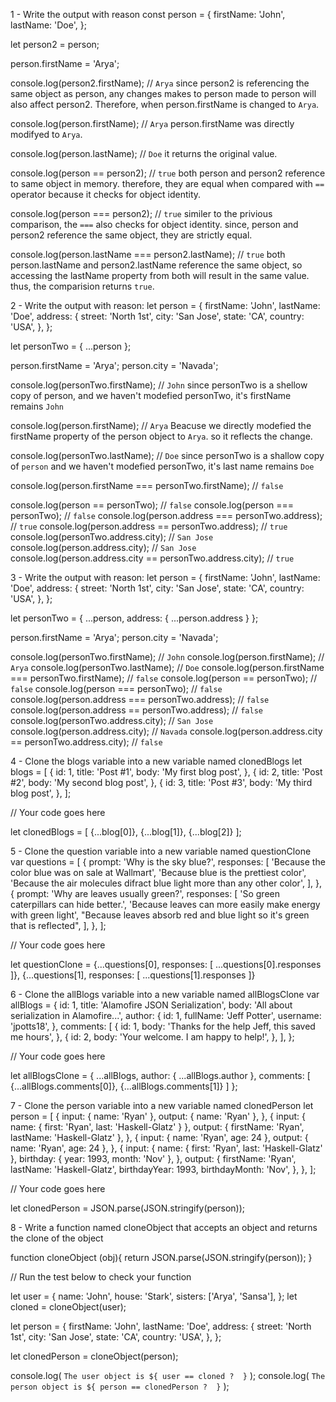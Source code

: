 1 - Write the output with reason
const person = {
firstName: 'John',
lastName: 'Doe',
};

let person2 = person;

person.firstName = 'Arya';

console.log(person2.firstName); // `Arya` since person2 is referencing the same object as person, any changes makes to person made to person will also affect person2. Therefore, when person.firstName is changed to `Arya`.

console.log(person.firstName); // `Arya` person.firstName was directly modifyed to `Arya`.

console.log(person.lastName); // `Doe` it returns the original value.

console.log(person == person2); // `true` both person and person2 reference to same object in memory. therefore, they are equal when compared with `==` operator because it checks for object identity.

console.log(person === person2); // `true` similer to the privious comparison, the `===` also checks for object identity. since, person and person2 reference the same object, they are strictly equal.

console.log(person.lastName === person2.lastName); // `true` both person.lastName and person2.lastName reference the same object, so accessing the lastName property from both will result in the same value. thus, the comparision returns `true`.

2 - Write the output with reason:
let person = {
firstName: 'John',
lastName: 'Doe',
address: {
street: 'North 1st',
city: 'San Jose',
state: 'CA',
country: 'USA',
},
};

let personTwo = { ...person };

person.firstName = 'Arya';
person.city = 'Navada';

console.log(personTwo.firstName); // `John` since personTwo is a shellow copy of person, and we haven't modefied personTwo, it's firstName remains `John`

console.log(person.firstName); // `Arya` Beacuse we directly modefied the firstName property of the person object to `Arya`. so it reflects the change.

console.log(personTwo.lastName); // `Doe` since personTwo is a shallow copy of `person` and we haven't modefied personTwo, it's last name remains `Doe`

console.log(person.firstName === personTwo.firstName); // `false`

console.log(person == personTwo); // `false`
console.log(person === personTwo); // `false`
console.log(person.address === personTwo.address); // `true`
console.log(person.address == personTwo.address); // `true`
console.log(personTwo.address.city); // `San Jose`
console.log(person.address.city); // `San Jose`
console.log(person.address.city == personTwo.address.city); // `true`

3 - Write the output with reason:
let person = {
firstName: 'John',
lastName: 'Doe',
address: {
street: 'North 1st',
city: 'San Jose',
state: 'CA',
country: 'USA',
},
};

let personTwo = { ...person, address: { ...person.address } };

person.firstName = 'Arya';
person.city = 'Navada';

console.log(personTwo.firstName); // `John`
console.log(person.firstName); // `Arya`
console.log(personTwo.lastName); // `Doe`
console.log(person.firstName === personTwo.firstName); // `false`
console.log(person == personTwo); // `false`
console.log(person === personTwo); // `false`
console.log(person.address === personTwo.address); // `false`
console.log(person.address == personTwo.address); // `false`
console.log(personTwo.address.city); // `San Jose`
console.log(person.address.city); // `Navada`
console.log(person.address.city == personTwo.address.city); // `false`

4 - Clone the blogs variable into a new variable named clonedBlogs
let blogs = [
{
id: 1,
title: 'Post #1',
body: 'My first blog post',
},
{
id: 2,
title: 'Post #2',
body: 'My second blog post',
},
{
id: 3,
title: 'Post #3',
body: 'My third blog post',
},
];

// Your code goes here

let clonedBlogs = [
{...blog[0]},
{...blog[1]},
{...blog[2]}
];

5 - Clone the question variable into a new variable named questionClone
var questions = [
{
prompt: 'Why is the sky blue?',
responses: [
'Because the color blue was on sale at Wallmart',
'Because blue is the prettiest color',
'Because the air molecules difract blue light more than any other color',
],
},
{
prompt: 'Why are leaves usually green?',
responses: [
'So green caterpillars can hide better.',
'Because leaves can more easily make energy with green light',
"Because leaves absorb red and blue light so it's green that is reflected",
],
},
];

// Your code goes here

let questionClone =
{...questions[0], responses: [
...questions[0].responses
]},
{...questions[1], responses: [
...questions[1].responses
]}

6 - Clone the allBlogs variable into a new variable named allBlogsClone
var allBlogs = {
id: 1,
title: 'Alamofire JSON Serialization',
body: 'All about serialization in Alamofire...',
author: {
id: 1,
fullName: 'Jeff Potter',
username: 'jpotts18',
},
comments: [
{
id: 1,
body: 'Thanks for the help Jeff, this saved me hours',
},
{
id: 2,
body: 'Your welcome. I am happy to help!',
},
],
};

// Your code goes here

let allBlogsClone = {
...allBlogs,
author: {
...allBlogs.author
},
comments: [
{...allBlogs.comments[0]},
{...allBlogs.comments[1]}
]
};

7 - Clone the person variable into a new variable named clonedPerson
let person = [
{
input: { name: 'Ryan' },
output: { name: 'Ryan' },
},
{
input: { name: { first: 'Ryan', last: 'Haskell-Glatz' } },
output: { firstName: 'Ryan', lastName: 'Haskell-Glatz' },
},
{
input: { name: 'Ryan', age: 24 },
output: { name: 'Ryan', age: 24 },
},
{
input: {
name: { first: 'Ryan', last: 'Haskell-Glatz' },
birthday: { year: 1993, month: 'Nov' },
},
output: {
firstName: 'Ryan',
lastName: 'Haskell-Glatz',
birthdayYear: 1993,
birthdayMonth: 'Nov',
},
},
];

// Your code goes here

let clonedPerson = JSON.parse(JSON.stringify(person));

8 - Write a function named cloneObject that accepts an object and returns the clone of the object

function cloneObject (obj){
return JSON.parse(JSON.stringify(person));
}

// Run the test below to check your function

let user = {
name: 'John',
house: 'Stark',
sisters: ['Arya', 'Sansa'],
};
let cloned = cloneObject(user);

let person = {
firstName: 'John',
lastName: 'Doe',
address: {
street: 'North 1st',
city: 'San Jose',
state: 'CA',
country: 'USA',
},
};

let clonedPerson = cloneObject(person);

console.log(
`The user object is ${
    user == cloned ? 
  }`
);
console.log(
`The person object is ${
    person == clonedPerson ? 
  }`
);
